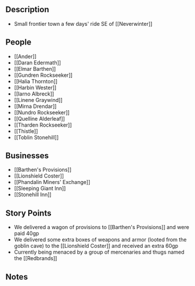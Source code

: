 ## Description
- Small frontier town a few days' ride SE of [[Neverwinter]]
## People
- [[Ander]]
- [[Daran Edermath]]
- [[Elmar Barthen]]
- [[Gundren Rockseeker]]
- [[Halia Thornton]]
- [[Harbin Wester]]
- [[Iarno Albreck]]
- [[Linene Graywind]]
- [[Mirna Drendar]]
- [[Nundro Rockseeker]]
- [[Quelline Alderleaf]]
- [[Tharden Rockseeker]]
- [[Thistle]]
- [[Toblin Stonehill]]
## Businesses
- [[Barthen's Provisions]]
- [[Lionshield Coster]]
- [[Phandalin Miners' Exchange]]
- [[Sleeping Giant Inn]]
- [[Stonehill Inn]]
## Story Points
- We delivered a wagon of provisions to [[Barthen's Provisions]] and were paid 40gp
- We delivered some extra boxes of weapons and armor (looted from the goblin cave) to the [[Lionshield Coster]] and received an extra 60gp
- Currently being menaced by a group of mercenaries and thugs named the [[Redbrands]]
## Notes
